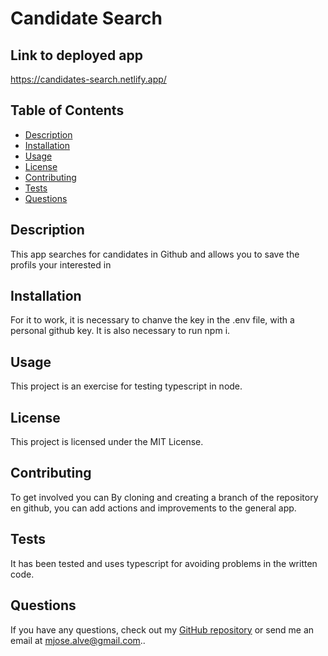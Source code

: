 
# Candidate Search

## Link to deployed app

https://candidates-search.netlify.app/

## Table of Contents
- [Description](#description)
- [Installation](#installation)
- [Usage](#usage)
- [License](#license)
- [Contributing](#contributing)
- [Tests](#tests)
- [Questions](#questions)

## Description
This app searches for candidates in Github and allows you to save the profils your interested in

## Installation
For it to work, it is necessary to chanve the key in the .env file, with a personal github key. It is also necessary to run npm i.

## Usage
This project is an exercise for testing typescript in node.

## License
This project is licensed under the MIT License.

## Contributing
To get involved you can By cloning and creating a branch of the repository en github, you can add actions and improvements to the general app.

## Tests
It has been tested and uses typescript for avoiding problems in the written code.

## Questions
If you have any questions, check out my [GitHub repository](https://github.com/MajoAlvarezcode) or send me an email at mjose.alve@gmail.com..
